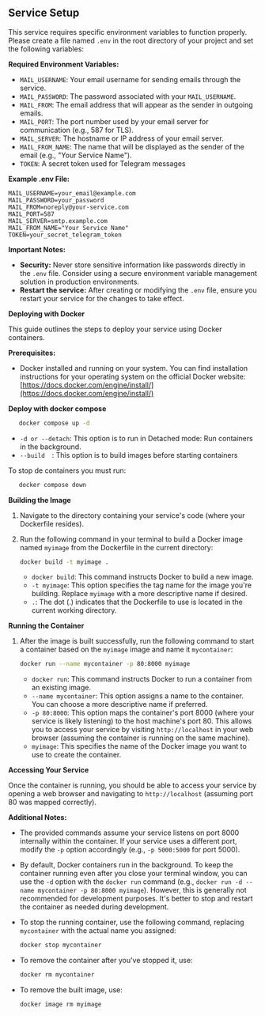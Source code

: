 
## Service Setup

This service requires specific environment variables to function properly. Please create a file named `.env` in the root directory of your project and set the following variables:

**Required Environment Variables:**

* `MAIL_USERNAME`: Your email username for sending emails through the service.
* `MAIL_PASSWORD`: The password associated with your `MAIL_USERNAME`.
* `MAIL_FROM`: The email address that will appear as the sender in outgoing emails.
* `MAIL_PORT`: The port number used by your email server for communication (e.g., 587 for TLS).
* `MAIL_SERVER`: The hostname or IP address of your email server.
* `MAIL_FROM_NAME`: The name that will be displayed as the sender of the email (e.g., "Your Service Name").
* `TOKEN`: A secret token used for Telegram messages

**Example .env File:**

```
MAIL_USERNAME=your_email@example.com
MAIL_PASSWORD=your_password
MAIL_FROM=noreply@your-service.com
MAIL_PORT=587
MAIL_SERVER=smtp.example.com
MAIL_FROM_NAME="Your Service Name"
TOKEN=your_secret_telegram_token
```

**Important Notes:**

* **Security:**  Never store sensitive information like passwords directly in the `.env` file. Consider using a secure environment variable management solution in production environments.
* **Restart the service:** After creating or modifying the `.env` file, ensure you restart your service for the changes to take effect.


**Deploying  with Docker**

This guide outlines the steps to deploy your service using Docker containers. 

**Prerequisites:**

* Docker installed and running on your system. You can find installation instructions for your operating system on the official Docker website: [https://docs.docker.com/engine/install/](https://docs.docker.com/engine/install/)

**Deploy with docker compose**


```bash
   docker compose up -d
   ```
* `-d or --detach`: This option is to run in Detached mode: Run containers in the background.
* `--build	`: This option is to build images before starting containers

To stop de containers you must run:

```bash
   docker compose down
   ```

**Building the Image**

1. Navigate to the directory containing your service's code (where your Dockerfile resides).
2. Run the following command in your terminal to build a Docker image named `myimage` from the Dockerfile in the current directory:

   ```bash
   docker build -t myimage .
   ```

   * `docker build`: This command instructs Docker to build a new image.
   * `-t myimage`: This option specifies the tag name for the image you're building. Replace `myimage` with a more descriptive name if desired.
   * `.`: The dot (.) indicates that the Dockerfile to use is located in the current working directory.

**Running the Container**

1. After the image is built successfully, run the following command to start a container based on the `myimage` image and name it `mycontainer`:

   ```bash
   docker run --name mycontainer -p 80:8000 myimage
   ```

   * `docker run`: This command instructs Docker to run a container from an existing image.
   * `--name mycontainer`: This option assigns a name to the container. You can choose a more descriptive name if preferred.
   * `-p 80:8000`: This option maps the container's port 8000 (where your service is likely listening) to the host machine's port 80. This allows you to access your service by visiting `http://localhost` in your web browser (assuming the container is running on the same machine).
   * `myimage`: This specifies the name of the Docker image you want to use to create the container.


**Accessing Your Service**

Once the container is running, you should be able to access your service by opening a web browser and navigating to `http://localhost` (assuming port 80 was mapped correctly). 

**Additional Notes:**

* The provided commands assume your service listens on port 8000 internally within the container. If your service uses a different port, modify the `-p` option accordingly (e.g., `-p 5000:5000` for port 5000).
* By default, Docker containers run in the background. To keep the container running even after you close your terminal window, you can use the `-d` option with the `docker run` command (e.g., `docker run -d --name mycontainer -p 80:8000 myimage`). However, this is generally not recommended for development purposes. It's better to stop and restart the container as needed during development.
* To stop the running container, use the following command, replacing `mycontainer` with the actual name you assigned:

   ```bash
   docker stop mycontainer
   ```

* To remove the container after you've stopped it, use:

   ```bash
   docker rm mycontainer
   ```

* To remove the built image, use:

   ```bash
   docker image rm myimage
   ```
